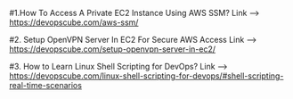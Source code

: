 #1.How To Access A Private EC2 Instance Using AWS SSM?
Link --> https://devopscube.com/aws-ssm/

#2. Setup OpenVPN Server In EC2 For Secure AWS Access
Link --> https://devopscube.com/setup-openvpn-server-in-ec2/

#3. How to Learn Linux Shell Scripting for DevOps?
Link --> https://devopscube.com/linux-shell-scripting-for-devops/#shell-scripting-real-time-scenarios
